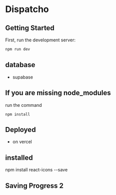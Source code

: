 # Dispatcho

## Getting Started

First, run the development server:

```bash
npm run dev
```

## database
- supabase

## If you are missing node_modules
run the command
```
npm install
```

## Deployed
- on vercel

## installed 
npm install react-icons --save

## Saving Progress 2